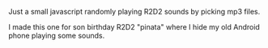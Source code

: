 Just a small javascript randomly playing R2D2 sounds by picking mp3 files.

I made this one for son birthday R2D2 "pinata" where I hide my old Android phone playing some sounds. 

   